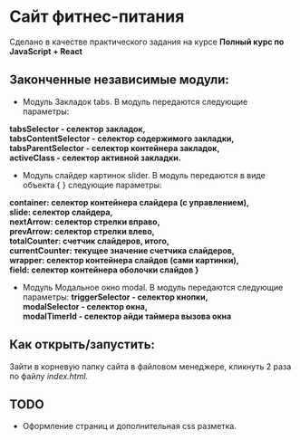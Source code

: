# Сайт фитнес-питания

Сделано в качестве практического задания на курсе **Полный курс по JavaScript + React**

## Законченные независимые модули:

* Модуль Закладок tabs. В модуль передаются следующие параметры:

**tabsSelector - селектор закладок,**         
**tabsContentSelector - селектор содержимого закладки,**           
**tabsParentSelector - селектор контейнера закладок,**       
**activeClass - селектор активной закладки.**        

* Модуль слайдер картинок slider. В модуль передаются в виде объекта { } следующие параметры:

**container: селектор контейнера слайдера (c управлением),**     
**slide: селектор слайдера,**    
**nextArrow: селектор стрелки вправо,**     
**prevArrow: селектор стрелки влево,**  
**totalCounter: счетчик слайдеров, итого,**     
**currentCounter: текущее значение счетчика слайдеров,**    
**wrapper:  селектор контейнера слайдов (сами картинки),**       
**field: селектор контейнера оболочки слайдов }**        

* Модуль Модальное окно modal. В модуль передаются следующие параметры:
**triggerSelector - селектор кнопки,**       
**modalSelector - селектор окна,**        
**modalTimerId - селектор айди таймера вызова окна**        

## Как открыть/запустить:
Зайти в корневую папку сайта в файловом менеджере, кликнуть 2 раза по файлу *index.html*.

## TODO

* Оформление страниц и дополнительная css разметка.